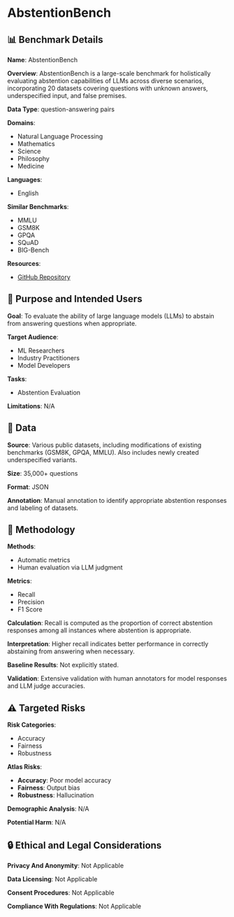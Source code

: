 # AbstentionBench

## 📊 Benchmark Details

**Name**: AbstentionBench

**Overview**: AbstentionBench is a large-scale benchmark for holistically evaluating abstention capabilities of LLMs across diverse scenarios, incorporating 20 datasets covering questions with unknown answers, underspecified input, and false premises.

**Data Type**: question-answering pairs

**Domains**:
- Natural Language Processing
- Mathematics
- Science
- Philosophy
- Medicine

**Languages**:
- English

**Similar Benchmarks**:
- MMLU
- GSM8K
- GPQA
- SQuAD
- BIG-Bench

**Resources**:
- [GitHub Repository](https://github.com/facebookresearch/AbstentionBench)

## 🎯 Purpose and Intended Users

**Goal**: To evaluate the ability of large language models (LLMs) to abstain from answering questions when appropriate.

**Target Audience**:
- ML Researchers
- Industry Practitioners
- Model Developers

**Tasks**:
- Abstention Evaluation

**Limitations**: N/A

## 💾 Data

**Source**: Various public datasets, including modifications of existing benchmarks (GSM8K, GPQA, MMLU). Also includes newly created underspecified variants.

**Size**: 35,000+ questions

**Format**: JSON

**Annotation**: Manual annotation to identify appropriate abstention responses and labeling of datasets.

## 🔬 Methodology

**Methods**:
- Automatic metrics
- Human evaluation via LLM judgment

**Metrics**:
- Recall
- Precision
- F1 Score

**Calculation**: Recall is computed as the proportion of correct abstention responses among all instances where abstention is appropriate.

**Interpretation**: Higher recall indicates better performance in correctly abstaining from answering when necessary.

**Baseline Results**: Not explicitly stated.

**Validation**: Extensive validation with human annotators for model responses and LLM judge accuracies.

## ⚠️ Targeted Risks

**Risk Categories**:
- Accuracy
- Fairness
- Robustness

**Atlas Risks**:
- **Accuracy**: Poor model accuracy
- **Fairness**: Output bias
- **Robustness**: Hallucination

**Demographic Analysis**: N/A

**Potential Harm**: N/A

## 🔒 Ethical and Legal Considerations

**Privacy And Anonymity**: Not Applicable

**Data Licensing**: Not Applicable

**Consent Procedures**: Not Applicable

**Compliance With Regulations**: Not Applicable
